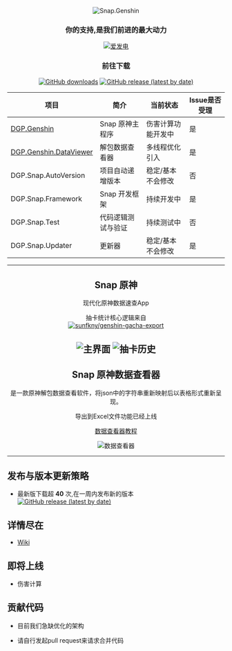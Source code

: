 <div align="center"> 

![Snap.Genshin](https://socialify.git.ci/DGP-Studio/Snap.Genshin/image?description=1&font=Inter&forks=1&issues=1&language=1&pattern=Circuit%20Board&pulls=1&stargazers=1&theme=Dark)

### **你的支持,是我们前进的最大动力**
[![爱发电](https://img.shields.io/badge/爱发电-DismissedLight-blue?style=for-the-badge)](https://afdian.net/@DismissedLight)
### 前往下载
[![GitHub downloads](https://img.shields.io/github/downloads/DGP-Studio/Snap.Genshin/total?style=for-the-badge)](https://github.com/DGP-Studio/Snap.Genshin/releases)
[![GitHub release (latest by date)](https://img.shields.io/github/downloads/DGP-studio/Snap.Genshin/latest/total?style=for-the-badge)](https://github.com/DGP-Studio/Snap.Genshin/releases/latest)

|项目|简介|当前状态|Issue是否受理|
|-|-|-|-|
|[DGP.Genshin](#Snap-原神)|Snap 原神主程序|伤害计算功能开发中|是|
|[DGP.Genshin.DataViewer](#Snap-原神数据查看器)|解包数据查看器|多线程优化引入|是|
|DGP.Snap.AutoVersion|项目自动递增版本|稳定/基本不会修改|否|
|DGP.Snap.Framework|Snap 开发框架|持续开发中|是|
|DGP.Snap.Test|代码逻辑测试与验证|持续测试中|否|
|DGP.Snap.Updater|更新器|稳定/基本不会修改|是|


---
## Snap 原神  

现代化原神数据速查App

抽卡统计核心逻辑来自  
[![sunfkny/genshin-gacha-export](https://img.shields.io/badge/sunfkny-genshin_gacha_export-yellow?style=for-the-badge)](https://github.com/sunfkny/genshin-gacha-export)

![主界面](https://i.loli.net/2021/01/26/ORPB9vJYmNVgX87.png)
![抽卡历史](https://i.loli.net/2021/03/06/KDxblUPEnuagsM8.png)
---
## Snap 原神数据查看器  

是一款原神解包数据查看软件，将json中的字符串重新映射后以表格形式重新呈现。  

导出到Excel文件功能已经上线

[数据查看器教程](https://github.com/DGP-Studio/Snap.Genshin/wiki/DataViewerTutorial)

![数据查看器](https://i.loli.net/2021/02/23/HbvTDa9mB5Ud6Iz.png)

</div>

---
## 发布与版本更新策略

* 最新版下载超 **40** 次,在一周内发布新的版本  
[![GitHub release (latest by date)](https://img.shields.io/github/downloads/DGP-studio/Snap.Genshin/latest/total?style=for-the-badge)](https://github.com/DGP-Studio/Snap.Genshin/releases/latest)

## 详情尽在  

* [Wiki](https://github.com/DGP-Studio/Snap.Genshin/wiki)

## 即将上线

* 伤害计算

## 贡献代码

* 目前我们急缺优化的架构

* 请自行发起pull request来请求合并代码  


